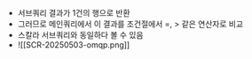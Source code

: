 - 서브쿼리 결과가 1건의 행으로 반환
- 그러므로 메인쿼리에서 이 결과를 조건절에서 =, > 같은 연산자로 비교
- 스칼라 서브쿼리와 동일하다 볼 수 있음
- ![[SCR-20250503-omqp.png]]